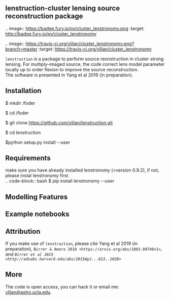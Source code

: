 lenstruction-cluster lensing source reconstruction package
------------


.. image:: https://badge.fury.io/py/cluster_lenstronomy.png
    :target: http://badge.fury.io/py/cluster_lenstronomy
    
.. image:: https://travis-ci.org/ylilan/cluster_lenstronomy.png?branch=master
    :target: https://travis-ci.org/ylilan/cluster_lenstronomy
    
    
    
``lenstruction``  is a package to perform source reonstruction in cluster strong lensing. For multiply-imaged source, the code correct lens model parameter  locally up to order flexion to improve the source reconstruction.  
The software is presented in Yang et al 2019 (in preparation). 


Installation
------------
 $ mkdir /foder
 
 $ cd /foder 
 
 $ git clone https://github.com/ylilan/lenstruction.git 
 
 $ cd lenstruction
 
 $python setup.py install --user
    
    
Requirements
------------
make sure you have already installed lenstronomy (>version 0.9.2), if not, please instal lenstronomy first.    
.. code-block:: bash
    $ pip install lenstronomy --user
    
    
Modelling Features
------------


Example notebooks
------------



Attribution
------------
If you make use of ``lenstruction``, please cite Yang et al 2019 (in preparation),
`Birrer & Amara 2018 <https://arxiv.org/abs/1803.09746v1>`_, and `Birrer et al 2015 <http://adsabs.harvard.edu/abs/2015ApJ...813..102B>`_

More  
------------
The code is open access, you can hack it or email me: <ylilan@astro.ucla.edu>.
